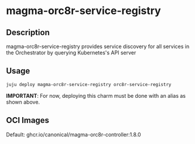 # magma-orc8r-service-registry

## Description
magma-orc8r-service-registry provides service discovery for all services in the Orchestrator by querying Kubernetes's API server

## Usage

```bash
juju deploy magma-orc8r-service-registry orc8r-service-registry
```

**IMPORTANT**: For now, deploying this charm must be done with an alias as shown above.

## OCI Images

Default: ghcr.io/canonical/magma-orc8r-controller:1.8.0
